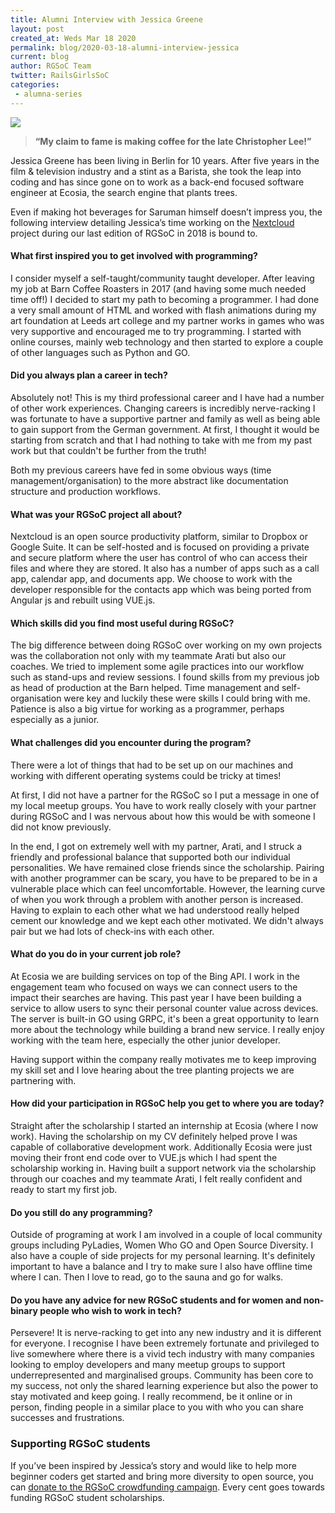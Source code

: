 ```yaml
---
title: Alumni Interview with Jessica Greene
layout: post
created_at: Weds Mar 18 2020
permalink: blog/2020-03-18-alumni-interview-jessica
current: blog
author: RGSoC Team
twitter: RailsGirlsSoC
categories:
 - alumna-series
---
```

 
![](/img/blog/2020/Alumni-Interview-JessicaG.png)
 
> **“My claim to fame is making coffee for the late Christopher Lee!”**
 
Jessica Greene has been living in Berlin for 10 years. After five years in the film & television industry and a stint as a Barista, she took the leap into coding and has since gone on to work as a back-end focused software engineer at Ecosia, the search engine that plants trees.
 
Even if making hot beverages for Saruman himself doesn’t impress you, the following interview detailing Jessica’s time working on the <a href=" https://nextcloud.com/"> Nextcloud </a> project during our last edition of RGSoC in 2018 is bound to.
 
<h4>What first inspired you to get involved with programming? </h4>
I consider myself a self-taught/community taught developer. After leaving my job at Barn Coffee Roasters in 2017 (and having some much needed time off!) I decided to start my path to becoming a programmer. I had done a very small amount of HTML and worked with flash animations during my art foundation at Leeds art college and my partner works in games who was very supportive and encouraged me to try programming. I started with online courses, mainly web technology and then started to explore a couple of other languages such as Python and GO.
 
<h4>Did you always plan a career in tech? </h4>
<p>Absolutely not! This is my third professional career and I have had a number of other work experiences. Changing careers is incredibly nerve-racking I was fortunate to have a supportive partner and family as well as being able to gain support from the German government. At first, I thought it would be starting from scratch and that I had nothing to take with me from my past work but that couldn't be further from the truth!</p>
 
<p>Both my previous careers have fed in some obvious ways (time management/organisation) to the more abstract like documentation structure and production workflows.</p>
 
<h4>What was your RGSoC project all about?</h4>
Nextcloud is an open source productivity platform, similar to Dropbox or Google Suite. It can be self-hosted and is focused on providing a private and secure platform where the user has control of who can access their files and where they are stored. It also has a number of apps such as a call app, calendar app, and documents app. We choose to work with the developer responsible for the contacts app which was being ported from Angular js and rebuilt using VUE.js.
 
<h4>Which skills did you find most useful during RGSoC?</h4>
The big difference between doing RGSoC over working on my own projects was the collaboration not only with my teammate Arati but also our coaches. We tried to implement some agile practices into our workflow such as stand-ups and review sessions. I found skills from my previous job as head of production at the Barn helped. Time management and self-organisation were key and luckily these were skills I could bring with me. Patience is also a big virtue for working as a programmer, perhaps especially as a junior.
 
<h4>What challenges did you encounter during the program? </h4>
<p>There were a lot of things that had to be set up on our machines and working with different operating systems could be tricky at times!</p>

<p>At first, I did not have a partner for the RGSoC so I put a message in one of my local meetup groups. You have to work really closely with your partner during RGSoC and I was nervous about how this would be with someone I did not know previously.</p>
 
<p>In the end, I got on extremely well with my partner, Arati, and I struck a friendly and professional balance that supported both our individual personalities. We have remained close friends since the scholarship. Pairing with another programmer can be scary, you have to be prepared to be in a vulnerable place which can feel uncomfortable. However, the learning curve of when you work through a problem with another person is increased. Having to explain to each other what we had understood really helped cement our knowledge and we kept each other motivated. We didn't always pair but we had lots of check-ins with each other.</p>
 
<h4>What do you do in your current job role? </h4>
<p>At Ecosia we are building services on top of the Bing API. I work in the engagement team who focused on ways we can connect users to the impact their searches are having. This past year I have been building a service to allow users to sync their personal counter value across devices. The server is built-in GO using GRPC, it's been a great opportunity to learn more about the technology while building a brand new service. I really enjoy working with the team here, especially the other junior developer.</p>
 
<p>Having support within the company really motivates me to keep improving my skill set and I love hearing about the tree planting projects we are partnering with.</p>
 
<h4>How did your participation in RGSoC help you get to where you are today? </h4>
Straight after the scholarship I started an internship at Ecosia (where I now work). Having the scholarship on my CV definitely helped prove I was capable of collaborative development work. Additionally Ecosia were just moving their front end code over to VUE.js which I had spent the scholarship working in. Having built a support network via the scholarship through our coaches and my teammate Arati, I felt really confident and ready to start my first job.
 
<h4>Do you still do any programming? </h4>
Outside of programing at work I am involved in a couple of local community groups including PyLadies, Women Who GO and Open Source Diversity. I also have a couple of side projects for my personal learning. It's definitely important to have a balance and I try to make sure I also have offline time where I can. Then I love to read, go to the sauna and go for walks.
 
<h4>Do you have any advice for new RGSoC students and for women and non-binary people who wish to work in tech? </h4>
Persevere! It is nerve-racking to get into any new industry and it is different for everyone. I recognise I have been extremely fortunate and privileged to live somewhere where there is a vivid tech industry with many companies looking to employ developers and many meetup groups to support underrepresented and marginalised groups. Community has been core to my success, not only the shared learning experience but also the power to stay motivated and keep going. I really recommend, be it online or in person, finding people in a similar place to you with who you can share successes and frustrations.
 
<h3>Supporting RGSoC students</h3>

If you’ve been inspired by Jessica’s story and would like to help more beginner coders get started and bring more diversity to open source, you can <a href="https://railsgirlssummerofcode.org/campaign/"> donate to the RGSoC crowdfunding campaign</a>. Every cent goes towards funding RGSoC student scholarships.
